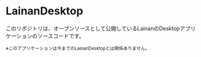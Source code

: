 # LainanDesktop

このリポジトリは、オープンソースとして公開しているLainanのDesktopアプリケーションのソースコードです。

<small>※このアプリケーションは今までのLainanDesktopとは関係ありません。</small>